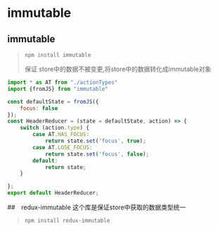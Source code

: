 # immutable
## immutable
> `npm install immutable`
> 
> 保证 store中的数据不被变更,将store中的数据转化成immutable对象
```jsx harmony
import * as AT from "./actionTypes"
import {fromJS} from "immutable"

const defaultState = fromJS({
    focus: false
});
const HeaderReducer = (state = defaultState, action) => {
    switch (action.type) {
        case AT.HAS_FOCUS:
            return state.set('focus', true);
        case AT.LOSE_FOCUS:
            return state.set('focus', false);
        default:
            return state;
    }

};
export default HeaderReducer;

```
##　redux-immutable 
这个库是保证store中获取的数据类型统一 
> `npm install redux-immutable`